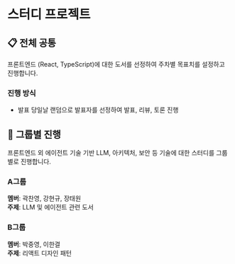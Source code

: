 # 스터디 프로젝트

## 📋 전체 공통

프론트엔드 (React, TypeScript)에 대한 도서를 선정하여 주차별 목표치를 설정하고 진행합니다.

### 진행 방식
- 발표 당일날 랜덤으로 발표자를 선정하여 발표, 리뷰, 토론 진행

## 👥 그룹별 진행

프론트엔드 외 에이전트 기술 기반 LLM, 아키텍처, 보안 등 기술에 대한 스터디를 그룹별로 진행합니다.

### A그룹
**멤버**: 곽찬영, 강현규, 장태원  
**주제**: LLM 및 에이전트 관련 도서

### B그룹
**멤버**: 박중영, 이한결  
**주제**: 리액트 디자인 패턴